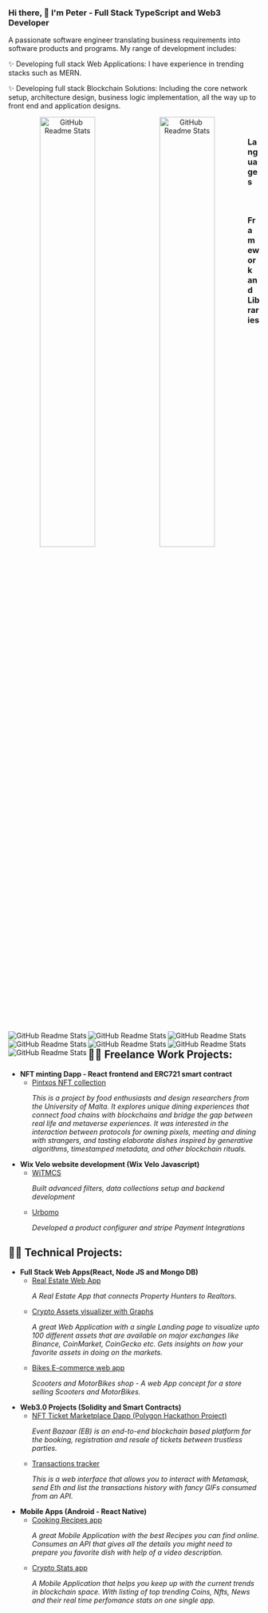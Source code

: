 ### Hi there, 👋 I'm Peter - Full Stack TypeScript and Web3 Developer 

A passionate software engineer translating business requirements into software products and programs. My range of development includes:

✨ Developing full stack Web Applications: I have experience in trending stacks such as MERN.

✨ Developing full stack Blockchain Solutions: Including the core network setup, architecture design, business logic implementation, all the way up to front end and application designs.

<p align="center">
<img  width="47%" src="https://github-readme-stats.vercel.app/api?username=peter571&count_private=true&show_icons=true" align="left" alt="GitHub Readme Stats" />
<img width="47%" src="https://github-readme-stats.vercel.app/api/top-langs/?username=peter571&layout=compact&hide=html,css,shell,procfile" align="left" alt="GitHub Readme Stats" />
</p>

<br>

### Languages
<p align="center">
<img  width="" src="https://img.shields.io/badge/typescript-%23007ACC.svg?style=for-the-badge&logo=typescript&logoColor=white" align="left" alt="GitHub Readme Stats" />
<img  width="" src="https://img.shields.io/badge/javascript-%23323330.svg?style=for-the-badge&logo=javascript&logoColor=%23F7DF1E" align="left" alt="GitHub Readme Stats" />
</p>

<br>

### Framework and Libraries

<p align="center">
<img  width="" src="https://img.shields.io/badge/react-%2320232a.svg?style=for-the-badge&logo=react&logoColor=%2361DAFB" align="left" alt="GitHub Readme Stats" />
<img  width="" src="https://img.shields.io/badge/node.js-6DA55F?style=for-the-badge&logo=node.js&logoColor=white" align="left" alt="GitHub Readme Stats" />
<img  width="" src="https://img.shields.io/badge/redux-%23593d88.svg?style=for-the-badge&logo=redux&logoColor=white" align="left" alt="GitHub Readme Stats" />
<img  width="" src="https://img.shields.io/badge/react_native-%2320232a.svg?style=for-the-badge&logo=react&logoColor=%2361DAFB" align="left" alt="GitHub Readme Stats" />
<img  width="" src="https://img.shields.io/badge/nestjs-%23E0234E.svg?style=for-the-badge&logo=nestjs&logoColor=white" align="left" alt="GitHub Readme Stats" />
</p>

<br>

<h2>👨‍💻 Freelance Work Projects:</h2>

- <b>NFT minting Dapp - React frontend and ERC721 smart contract</b>
  - [Pintxos NFT collection](https://github.com/denisakera/npxs) <p><i>This is a project by food enthusiasts and design researchers from the University of Malta. It explores unique dining experiences that connect food chains with blockchains and bridge the gap between real life and metaverse experiences. It was interested in the interaction between protocols for owning pixels, meeting and dining with strangers, and tasting elaborate dishes inspired by generative algorithms, timestamped metadata, and other blockchain rituals.</i></p>
- <b>Wix Velo website development (Wix Velo Javascript)</b>
  - [WiTMCS](https://www.witmcs.com/) <p><i>Built advanced filters, data collections setup and backend development</p></i>
  - [Urbomo](https://www.urbomo.com/) <p><i>Developed a product configurer and stripe Payment Integrations</p></i>

<h2>👨‍💻 Technical Projects:</h2>
  
- <b>Full Stack Web Apps(React, Node JS and Mongo DB)</b>
  - [Real Estate Web App](https://github.com/peter571/real-estate-app) <p><i>A Real Estate App that connects Property Hunters to Realtors.</i></p>
  - [Crypto Assets visualizer with Graphs](https://github.com/peter571/crypto-assets-visualizer) <p><i>A great Web Application with a single Landing page to visualize upto 100 different assets that are available on major exchanges like Binance, CoinMarket, CoinGecko etc. Gets insights on how your favorite assets in doing on the markets.</i></p>
  - [Bikes E-commerce web app](https://github.com/peter571/scooters-shop) <p><i>Scooters and MotorBikes shop - A web App concept for a store selling Scooters and MotorBikes.</i></p>
- <b>Web3.0 Projects (Solidity and Smart Contracts)</b>
  - [NFT Ticket Marketplace Dapp (Polygon Hackathon Project)](https://github.com/leoemaxie/event-bazaar)<p><i>Event Bazaar (EB) is an end-to-end blockchain based platform for the booking, registration and resale of tickets between trustless parties.</i></p> 
  - [Transactions tracker](https://github.com/peter571/web3-hardhat-dapp) <p><i>This is a web interface that allows you to interact with Metamask, send Eth and list the transactions history with fancy GIFs consumed from an API.</i></p>   
- <b>Mobile Apps (Android - React Native)</b>
  - [Cooking Recipes app](https://github.com/peter571/recipe-app) <p><i>A great Mobile Application with the best Recipes you can find online. Consumes an API that gives all the details you might need to prepare you favorite dish with help of a video description.</i></p> 
  - [Crypto Stats app](https://github.com/peter571/crypto-stats) <p><i>A Mobile Application that helps you keep up with the current trends in blockchain space. With listing of top trending Coins, Nfts, News and their real time perfomance stats on one single app.</i></p> 

